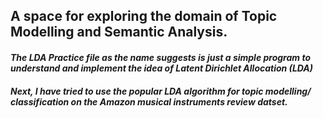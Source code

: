 ## A space for exploring the domain of Topic Modelling and Semantic Analysis.
#### *The LDA Practice file as the name suggests is just a simple program to understand and implement the idea of Latent Dirichlet Allocation (LDA)*
#### *Next, I have tried to use the popular LDA algorithm for topic modelling/ classification on the Amazon musical instruments review datset.*
